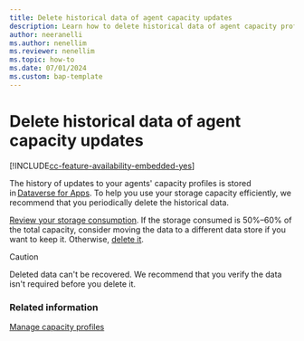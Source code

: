 ```yaml
---
title: Delete historical data of agent capacity updates
description: Learn how to delete historical data of agent capacity profile updates in Dynamics 365 Customer Service.
author: neeranelli
ms.author: nenellim
ms.reviewer: nenellim
ms.topic: how-to
ms.date: 07/01/2024
ms.custom: bap-template
---
```


# Delete historical data of agent capacity updates

[!INCLUDE[cc-feature-availability-embedded-yes](../../includes/cc-feature-availability-embedded-yes.md)]

The history of updates to your agents' capacity profiles is stored in [Dataverse for Apps](/power-platform/admin/capacity-storage). To help you use your storage capacity efficiently, we recommend that you periodically delete the historical data.

[Review your storage consumption](/power-platform/admin/capacity-storage#capacity-page-details). If the storage consumed is 50%&ndash;60% of the total capacity, consider moving the data to a different data store if you want to keep it. Otherwise, [delete it](/power-platform/admin/delete-bulk-records).

> [!CAUTION]
> Deleted data can't be recovered. We recommend that you verify the data isn't required before you delete it.

### Related information

[Manage capacity profiles](capacity-profiles.md)  
